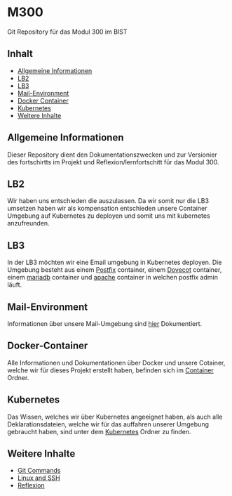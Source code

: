 # M300
Git Repository für das Modul 300 im BIST

## Inhalt
 * [Allgemeine Informationen](#allgemeine-informationen)
 * [LB2](#LB2)
 * [LB3](#LB3)
 * [Mail-Environment](#Mail-Environment)
 * [Docker Container](#Docker-Container)
 * [Kubernetes](#Kubernetes)
 * [Weitere Inhalte](#weitere-inhalte)

## Allgemeine Informationen
Dieser Repository dient den Dokumentationszwecken und zur Versionier des fortschirtts im Projekt und Reflexion/lernfortschitt für das Modul 300.

## LB2
Wir haben uns entschieden die auszulassen. Da wir somit nur die LB3 umsetzen haben wir als kompensation entschieden unsere Container Umgebung auf Kubernetes zu deployen und somit uns mit kubernetes anzufreunden.

## LB3
In der LB3 möchten wir eine Email umgebung in Kubernetes deployen. Die Umgebung besteht aus einem [Postfix](./LB03/mail-environment/containers/postfix) container, einem [Dovecot](./LB03/mail-environment/containers/dovecot) container, einem [mariadb](./LB03/mail-environment/containers/mariadb) container und [apache](./LB03/mail-environment/containers/apache) container in welchen postfix admin läuft.

## Mail-Environment
Informationen über unsere Mail-Umgebung sind [hier](./LB03/mail-environment) Dokumentiert.

## Docker-Container
Alle Informationen und Dokumentationen über Docker und unsere Cotainer, welche wir für dieses Projekt erstellt haben, befinden sich im [Container](./LB03/mail-environment/containers) Ordner.

## Kubernetes
Das Wissen, welches wir über Kubernetes angeeignet haben, als auch alle Deklarationsdateien, welche wir für das auffahren unserer Umgebung gebraucht haben, sind unter dem [Kubernetes](./LB03/mail-environment/kubernetes) Ordner zu finden.

## Weitere Inhalte
- [Git Commands](https://github.com/baru5201/M300/blob/master/_Dokumentationen/git.md)
- [Linux and SSH](https://github.com/baru5201/M300/blob/master/_Dokumentationen/LinuxundSSH.md)
- [Reflexion](https://github.com/baru5201/M300/blob/master/_Dokumentationen/reflexion.md)


